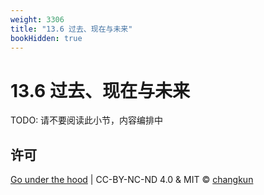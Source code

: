 ```yaml
---
weight: 3306
title: "13.6 过去、现在与未来"
bookHidden: true
---
```


# 13.6 过去、现在与未来

TODO: 请不要阅读此小节，内容编排中


## 许可

[Go under the hood](https://github.com/golang-design/under-the-hood) | CC-BY-NC-ND 4.0 & MIT &copy; [changkun](https://changkun.de)